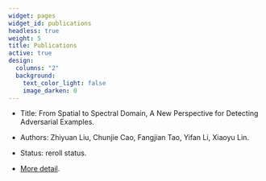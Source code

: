 ```yaml
---
widget: pages
widget_id: publications
headless: true
weight: 5
title: Publications
active: true
design:
  columns: "2"
  background:
    text_color_light: false
    image_darken: 0
---
```

* Title: From Spatial to Spectral Domain, A New Perspective for Detecting Adversarial Examples.

* Authors: Zhiyuan Liu, Chunjie Cao, Fangjian Tao, Yifan Li, Xiaoyu Lin.

* Status: reroll status.

* [More detail](https://liuyishou.netlify.app/publication/from-spatial-to-spectral-domain-a-new-perspective-for-detecting-adversarial-examples/).